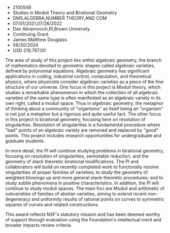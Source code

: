 
* 2100548
* Studies in Moduli Theory and Birational Geometry
* DMS,ALGEBRA,NUMBER THEORY,AND COM
* 07/01/2021,07/26/2022
* Dan Abramovich,RI,Brown University
* Continuing Grant
* James Matthew Douglass
* 06/30/2024
* USD 219,767.00

The area of study of this project lies within algebraic geometry, the branch of
mathematics devoted to geometric shapes called algebraic varieties, defined by
polynomial equations. Algebraic geometry has significant applications in coding,
industrial control, computation, and theoretical physics, where physicists
consider algebraic varieties as a piece of the fine structure of our universe.
One focus in this project is Moduli theory, which studies a remarkable
phenomenon in which the collection of all algebraic varieties of the same type
is often manifested as an algebraic variety in its own right, called a moduli
space. Thus in algebraic geometry, the metaphor of thinking about a community of
"organisms" as itself being an "organism" is not just a metaphor but a rigorous
and quite useful fact. The other focus in this project is birational geometry,
focusing here on resolution of singularities. Resolution of singularities is a
fundamental procedure where "bad" points of an algebraic variety are removed and
replaced by "good" points. This project includes research opportunities for
undergraduate and graduate students.

In more detail, the PI will continue studying problems in birational geometry,
focusing on resolution of singularities, semistable reduction, and the geometry
of stack theoretic birational modifications. The PI and collaborators will build
on recently completed work to functorially resolve singularities of proper
families of varieties; to study the geometry of weighted blowings up and more
general stack-theoretic procedures; and to study subtle phenomena in positive
characteristics. In addition, the PI will continue to study moduli spaces. The
main foci are Moduli and arithmetic of subvarieties of families of abelian
varieties, aiming to extend recent non-degeneracy and uniformity results of
rational points on curves to symmetric squares of curves and related
constructions.

This award reflects NSF's statutory mission and has been deemed worthy of
support through evaluation using the Foundation's intellectual merit and broader
impacts review criteria.
